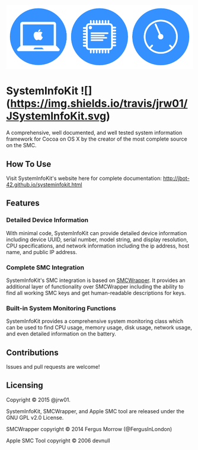 ![Logo](/Icon.png)

# SystemInfoKit ![] (https://img.shields.io/travis/jrw01/JSystemInfoKit.svg)
A comprehensive, well documented, and well tested system information framework for Cocoa on OS X by the creator of the most complete source on the SMC. 

## How To Use

Visit SystemInfoKit's website here for complete documentation: http://jbot-42.github.io/systeminfokit.html

## Features

### Detailed Device Information

With minimal code, SystemInfoKit can provide detailed device information including device UUID, serial number, model string, and display resolution, CPU specifications, and network information including the ip address, host name, and public IP address.

### Complete SMC Integration

SystemInfoKit's SMC integration is based on [SMCWrapper](https://github.com/FergusInLondon/SMCWrapper). It provides an additional layer of functionality over SMCWrapper including the ability to find all working SMC keys and get human-readable descriptions for keys.

### Built-in System Monitoring Functions

SystemInfoKit provides a comprehensive system monitoring class which can be used to find CPU usage, memory usage, disk usage, network usage, and even detailed information on the battery.

## Contributions

Issues and pull requests are welcome!

## Licensing

Copyright © 2015 @jrw01.

SystemInfoKit, SMCWrapper, and Apple SMC tool are released under the GNU GPL v2.0 License.



SMCWrapper copyright © 2014 Fergus Morrow (@FergusInLondon)

Apple SMC Tool copyright © 2006 devnull 
